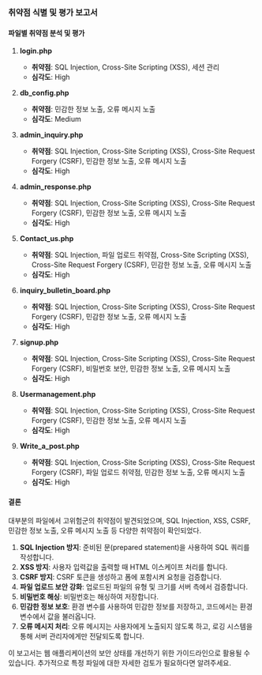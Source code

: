 ### 취약점 식별 및 평가 보고서

#### 파일별 취약점 분석 및 평가

1. **login.php**
   - **취약점**: SQL Injection, Cross-Site Scripting (XSS), 세션 관리
   - **심각도**: High

2. **db_config.php**
   - **취약점**: 민감한 정보 노출, 오류 메시지 노출
   - **심각도**: Medium

3. **admin_inquiry.php**
   - **취약점**: SQL Injection, Cross-Site Scripting (XSS), Cross-Site Request Forgery (CSRF), 민감한 정보 노출, 오류 메시지 노출
   - **심각도**: High

4. **admin_response.php**
   - **취약점**: SQL Injection, Cross-Site Scripting (XSS), Cross-Site Request Forgery (CSRF), 민감한 정보 노출, 오류 메시지 노출
   - **심각도**: High

5. **Contact_us.php**
   - **취약점**: SQL Injection, 파일 업로드 취약점, Cross-Site Scripting (XSS), Cross-Site Request Forgery (CSRF), 민감한 정보 노출, 오류 메시지 노출
   - **심각도**: High

6. **inquiry_bulletin_board.php**
   - **취약점**: SQL Injection, Cross-Site Scripting (XSS), Cross-Site Request Forgery (CSRF), 민감한 정보 노출, 오류 메시지 노출
   - **심각도**: High

7. **signup.php**
   - **취약점**: SQL Injection, Cross-Site Scripting (XSS), Cross-Site Request Forgery (CSRF), 비밀번호 보안, 민감한 정보 노출, 오류 메시지 노출
   - **심각도**: High

8. **Usermanagement.php**
   - **취약점**: SQL Injection, Cross-Site Scripting (XSS), Cross-Site Request Forgery (CSRF), 민감한 정보 노출, 오류 메시지 노출
   - **심각도**: High

9. **Write_a_post.php**
   - **취약점**: SQL Injection, Cross-Site Scripting (XSS), Cross-Site Request Forgery (CSRF), 파일 업로드 취약점, 민감한 정보 노출, 오류 메시지 노출
   - **심각도**: High


#### 결론
대부분의 파일에서 고위험군의 취약점이 발견되었으며, SQL Injection, XSS, CSRF, 민감한 정보 노출, 오류 메시지 노출 등 다양한 취약점이 확인되었다.


1. **SQL Injection 방지**: 준비된 문(prepared statement)을 사용하여 SQL 쿼리를 작성합니다.
2. **XSS 방지**: 사용자 입력값을 출력할 때 HTML 이스케이프 처리를 합니다.
3. **CSRF 방지**: CSRF 토큰을 생성하고 폼에 포함시켜 요청을 검증합니다.
4. **파일 업로드 보안 강화**: 업로드된 파일의 유형 및 크기를 서버 측에서 검증합니다.
5. **비밀번호 해싱**: 비밀번호는 해싱하여 저장합니다.
6. **민감한 정보 보호**: 환경 변수를 사용하여 민감한 정보를 저장하고, 코드에서는 환경 변수에서 값을 불러옵니다.
7. **오류 메시지 처리**: 오류 메시지는 사용자에게 노출되지 않도록 하고, 로깅 시스템을 통해 서버 관리자에게만 전달되도록 합니다.

이 보고서는 웹 애플리케이션의 보안 상태를 개선하기 위한 가이드라인으로 활용될 수 있습니다. 추가적으로 특정 파일에 대한 자세한 검토가 필요하다면 알려주세요.
